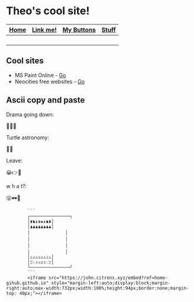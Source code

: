 # Theo's cool site!
| [Home](./index.html) | [Link me!](./lnkme.html) | [My Buttons](./mybtns.html) | [Stuff](./stuff.html) |
| --- | --- | --- | --- |
|   |   |   |   |

## Cool sites
 - MS Paint Online - [Go]("https://www.jspaint.app")
 - Neocities free websites - [Go]("https://www.neocities.org")
## Ascii copy and paste
Drama going down:

🍿🤏😮

Turtle astronomy:

🔭🐢

Leave:

😀👉🚪

w h a t?:

😮🕶🤏

			```
			┌───────────────┐
			│♜♞♝♛♚♝♞♜│ 
			│♟♟♟♟♟♟♟♟│
			│　　　　　　　　│ 
			│　　　　　　　　│ 
			│　　　　　　　　│ 
			│　　　　　　　　│ 
			│♙♙♙♙♙♙♙♙│ 
			│♖♘♗♕♔♗♘♖│ 
			└───────────────┘
			```
			<iframe src="https://john.citrons.xyz/embed?ref=home-gihub.github.io" style="margin-left:auto;display:block;margin-right:auto;max-width:732px;width:100%;height:94px;border:none;margin-top: 40px;"></iframe>